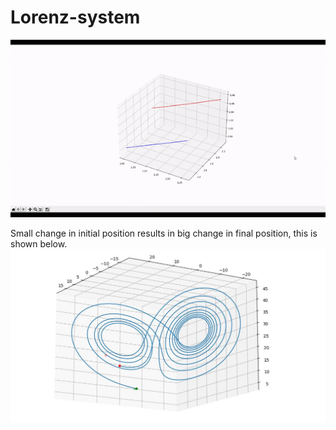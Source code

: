 # Lorenz-system
![](lorenz_attractor.gif)

Small change in initial position results in big change in final position, this is shown below.
![](delay.JPG)
